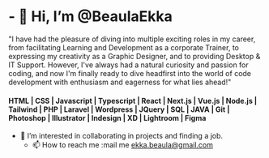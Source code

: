 # - 👋 Hi, I’m @BeaulaEkka                                                                                                          

"I have had the pleasure of diving into multiple exciting roles in my career, from facilitating Learning and Development as a corporate Trainer, to expressing my creativity as a Graphic Designer, and to providing Desktop & IT Support. However, I've always had a natural curiosity and passion for coding, and now I'm finally ready to dive headfirst into the world of code development with enthusiasm and eagerness for what lies ahead!"
                                                                                                       
                                                                                
#### HTML | CSS | Javascript | Typescript | React | Next.js | Vue.js | Node.js | Tailwind | PHP | Laravel | Wordpress | JQuery | SQL | JAVA | Git | Photoshop | Illustrator |  Indesign | XD | Lightroom |  Figma   

- 👀 I’m interested in collaborating in projects and finding a job.
   - 📫 How to reach me :mail me ekka.beaula@gmail.com  
<!---                   
BeaulaEkka/BeaulaEkka is a ✨ special ✨ repository because its `README.md` (this file) appears on your GitHub profile.
You can click the Preview link to take a look at your changes.
--->
                                                                                                                                         
